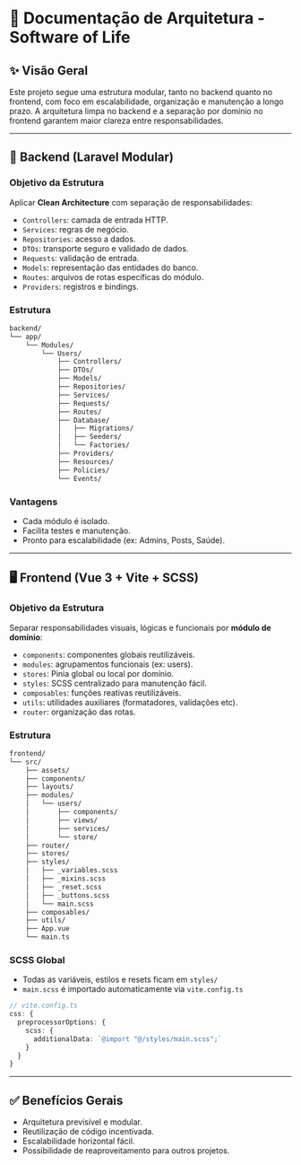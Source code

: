 # 📁 Documentação de Arquitetura - Software of Life

## ✨ Visão Geral
Este projeto segue uma estrutura modular, tanto no backend quanto no frontend, com foco em escalabilidade, organização e manutenção a longo prazo. A arquitetura limpa no backend e a separação por domínio no frontend garantem maior clareza entre responsabilidades.

---

## 🧰 Backend (Laravel Modular)

### Objetivo da Estrutura
Aplicar **Clean Architecture** com separação de responsabilidades:
- `Controllers`: camada de entrada HTTP.
- `Services`: regras de negócio.
- `Repositories`: acesso a dados.
- `DTOs`: transporte seguro e validado de dados.
- `Requests`: validação de entrada.
- `Models`: representação das entidades do banco.
- `Routes`: arquivos de rotas específicas do módulo.
- `Providers`: registros e bindings.

### Estrutura
```bash
backend/
└── app/
    └── Modules/
        └── Users/
            ├── Controllers/
            ├── DTOs/
            ├── Models/
            ├── Repositories/
            ├── Services/
            ├── Requests/
            ├── Routes/
            ├── Database/
            │   ├── Migrations/
            │   ├── Seeders/
            │   └── Factories/
            ├── Providers/
            ├── Resources/
            ├── Policies/
            └── Events/
```

### Vantagens
- Cada módulo é isolado.
- Facilita testes e manutenção.
- Pronto para escalabilidade (ex: Admins, Posts, Saúde).

---

## 🖥️ Frontend (Vue 3 + Vite + SCSS)

### Objetivo da Estrutura
Separar responsabilidades visuais, lógicas e funcionais por **módulo de domínio**:

- `components`: componentes globais reutilizáveis.
- `modules`: agrupamentos funcionais (ex: users).
- `stores`: Pinia global ou local por domínio.
- `styles`: SCSS centralizado para manutenção fácil.
- `composables`: funções reativas reutilizáveis.
- `utils`: utilidades auxiliares (formatadores, validações etc).
- `router`: organização das rotas.

### Estrutura
```bash
frontend/
└── src/
    ├── assets/
    ├── components/
    ├── layouts/
    ├── modules/
    │   └── users/
    │       ├── components/
    │       ├── views/
    │       ├── services/
    │       └── store/
    ├── router/
    ├── stores/
    ├── styles/
    │   ├── _variables.scss
    │   ├── _mixins.scss
    │   ├── _reset.scss
    │   ├── _buttons.scss
    │   └── main.scss
    ├── composables/
    ├── utils/
    ├── App.vue
    └── main.ts
```

### SCSS Global
- Todas as variáveis, estilos e resets ficam em `styles/`
- `main.scss` é importado automaticamente via `vite.config.ts`

```ts
// vite.config.ts
css: {
  preprocessorOptions: {
    scss: {
      additionalData: `@import "@/styles/main.scss";`
    }
  }
}
```

---

## ✅ Benefícios Gerais
- Arquitetura previsível e modular.
- Reutilização de código incentivada.
- Escalabilidade horizontal fácil.
- Possibilidade de reaproveitamento para outros projetos.
